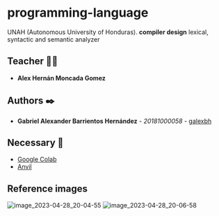 # programming-language

UNAH (Autonomous University of Honduras). **compiler design** lexical, syntactic and semantic analyzer

## Teacher 👨‍💻

- **Alex Hernán Moncada Gomez**

## Authors ✒️

- **Gabriel Alexander Barrientos Hernández** - _20181000058_ - [galexbh](https://github.com/galexbh)

## Necessary 📄

- [Google Colab](https://colab.research.google.com/?hl=es)
- [Anvil](https://anvil.works/)

## Reference images
![image_2023-04-28_20-04-55](https://user-images.githubusercontent.com/37647434/235368963-1cdc9d53-764c-4115-88b2-593bcf01136b.png)
![image_2023-04-28_20-06-58](https://user-images.githubusercontent.com/37647434/235368979-3c6d4e3b-3608-4c2e-a040-7046e1220a05.png)
